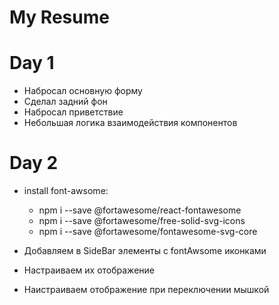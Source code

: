 # My Resume

# Day 1
  
* Набросал основную форму
* Сделал задний фон
* Набросал приветствие
* Небольшая логика взаимодействия компонентов

# Day 2  

* install font-awsome:
  * npm i --save @fortawesome/react-fontawesome
  * npm i --save @fortawesome/free-solid-svg-icons
  * npm i --save @fortawesome/fontawesome-svg-core

* Добавляем в SideBar элементы с fontAwsome иконками
* Настраиваем их отображение
* Наистраиваем отображение при переключении мышкой